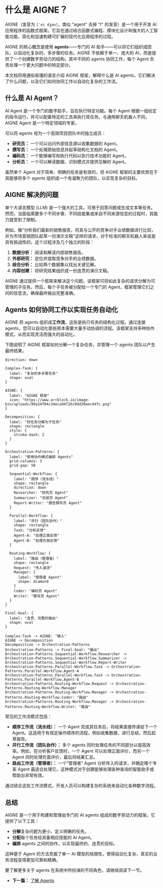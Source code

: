 # 什么是 AIGNE？

AIGNE（发音为 `[ˈei dʒən]`，类似 "agent" 去掉 "t" 的发音）是一个用于开发 AI 应用程序的函数式框架。它旨在通过结合函数式编程、模块化设计和强大的人工智能功能，简化和加速构建可扩展的现代化应用程序的过程。

AIGNE 的核心概念是使用 **agents**——专门的 AI 助手——可以将它们组织成团队，以自动化复杂的、多步骤的任务。AIGNE 不依赖于单一、庞大的 AI，而是提供了一个创建数字劳动力的结构，其中不同的 agents 协同工作，每个 Agent 负责处理一个更大问题中的特定部分。

本文档将用通俗易懂的语言介绍 AIGNE 框架，解释什么是 AI agents，它们解决了什么问题，以及它们如何协同工作以自动化复杂的工作流。

## 什么是 AI Agent？

AI Agent 是一个专门的数字助手，旨在执行特定功能。每个 Agent 根据一组给定的指令运行，并可以配备特定的工具来执行其任务。与通用聊天机器人不同，AIGNE Agent 是一个特定领域的专家。

可以将 agents 视为一个高效项目团队中的独立成员：

*   **研究员：** 一个可以访问外部信息源以收集数据的 Agent。
*   **撰写员：** 一个处理原始信息并起草结构化文档的 Agent。
*   **编码员：** 一个能够编写和执行代码以执行技术功能的 Agent。
*   **分析员：** 一个可以解读数据、识别模式并提供见解的 Agent。

虽然单个 Agent 对于简单、明确的任务是有效的，但 AIGNE 框架的主要优势在于其能够将多个 agents 组织成一个有凝聚力的团队，以实现复杂的目标。

## AIGNE 解决的问题

单个大语言模型 (LLM) 是一个强大的工具，可用于回答问题或生成文本等任务。然而，当面临需要多个不同步骤、不同技能集或来自不同来源信息的过程时，其能力就受到了限制。

例如，像“分析我们最新的销售报告，将其与公开的竞争对手业绩数据进行比较，并为市场营销团队起草一份演示文稿”这样的请求，对于标准的聊天机器人来说是具有挑战性的。这个过程涉及几个独立的阶段：

1.  **数据分析：** 阅读和解读内部销售报告。
2.  **外部研究：** 定位并提取竞争对手的业绩数据。
3.  **综合分析：** 比较两个数据集以找出关键见解。
4.  **内容创建：** 将研究结果组织成一份连贯的演示文稿。

AIGNE 通过提供一个框架来解决这个问题，该框架可将如此复杂的请求分解为可管理的子任务。然后，每个子任务被分配给一个专门的 Agent，框架管理它们之间的信息流，确保最终输出完整准确。

## Agents 如何协同工作以实现任务自动化

AIGNE 将 agents 组织成**工作流**，这些是执行任务的结构化过程。通过连接 agents，您可以自动化那些原本需要大量手动协调的流程。该框架支持多种协作模式，从而实现灵活而强大的自动化。

下图说明了 AIGNE 框架如何分解一个复杂任务，并管理一个 agents 团队以产生最终结果。

```d2
direction: down

Complex-Task: {
  label: "复杂的多步骤任务"
  shape: oval
}

AIGNE: {
  label: "AIGNE 框架"
  icon: "https://www.arcblock.io/image-bin/uploads/89a24f04c34eca94f26c9dd30aec44fc.png"
}

Decomposition: {
  label: "将任务分解为子任务"
  shape: rectangle
  style: {
    stroke-dash: 2
  }
}

Orchestration-Patterns: {
  label: "使用协作模式编排 Agents"
  grid-columns: 3
  grid-gap: 50

  Sequential-Workflow: {
    label: "顺序（流水线）"
    shape: rectangle
    direction: down
    Researcher: "研究员 Agent"
    Summarizer: "总结员 Agent"
    Report-Writer: "报告撰写员 Agent"
  }

  Parallel-Workflow: {
    label: "并行（团队协作）"
    shape: rectangle
    Task: "分析反馈"
    Agent-A: "处理正面反馈"
    Agent-B: "处理负面反馈"
  }

  Routing-Workflow: {
    label: "路由（管理者）"
    shape: rectangle
    Request: "传入请求"
    Manager: {
      label: "管理者 Agent"
      shape: diamond
    }
    Coder: "编码员 Agent"
    Writer: "撰写员 Agent"
  }
}

Final-Goal: {
  label: "连贯、完整的输出"
  shape: oval
}

Complex-Task -> AIGNE: "输入"
AIGNE -> Decomposition
Decomposition -> Orchestration-Patterns
Orchestration-Patterns -> Final-Goal: "输出"
Orchestration-Patterns.Sequential-Workflow.Researcher -> Orchestration-Patterns.Sequential-Workflow.Summarizer -> Orchestration-Patterns.Sequential-Workflow.Report-Writer
Orchestration-Patterns.Parallel-Workflow.Task -> Orchestration-Patterns.Parallel-Workflow.Agent-A
Orchestration-Patterns.Parallel-Workflow.Task -> Orchestration-Patterns.Parallel-Workflow.Agent-B
Orchestration-Patterns.Routing-Workflow.Request -> Orchestration-Patterns.Routing-Workflow.Manager
Orchestration-Patterns.Routing-Workflow.Manager -> Orchestration-Patterns.Routing-Workflow.Coder: "路由"
Orchestration-Patterns.Routing-Workflow.Manager -> Orchestration-Patterns.Routing-Workflow.Writer: "路由"

```

常见的工作流模式包括：

*   **顺序工作流（流水线）：** 一个 Agent 完成其任务后，将结果直接传递给下一个 Agent。这适用于有规定操作顺序的流程，例如收集数据、进行总结，然后起草报告。
*   **并行工作流（团队协作）：** 多个 agents 同时处理任务的不同部分以提高效率。例如，在分析客户反馈时，一个 Agent 可以处理正面评价，而另一个 Agent 同时处理负面评价，最后将结果汇总。
*   **路由工作流（管理者）：** 一个“管理者” Agent 分析传入的请求，并确定哪个专家 Agent 最适合处理它。这种模式对于创建能够处理各种查询的智能助手或帮助台非常有效。

通过结合这些工作流模式，开发人员可以构建复杂的系统来自动化各种数字流程。

## 总结

AIGNE 是一个用于构建和管理由专门的 AI agents 组成的数字劳动力的框架。它提供了以下工具：

*   **分解**复杂问题为更小、定义明确的任务。
*   **分配**每个任务给具备相应技能的 AI Agent。
*   **编排** agents 之间的协作，以实现最终的、连贯的目标。

这种基于 Agent 的方法克服了单一 AI 模型的局限性，使得自动化复杂、真实的业务流程变得更加可靠和精确。

要了解更多关于 agents 在系统中所扮演的不同角色，请继续阅读下一节。

*   **下一篇：** [了解 Agents](./user-guide-understanding-agents.md)